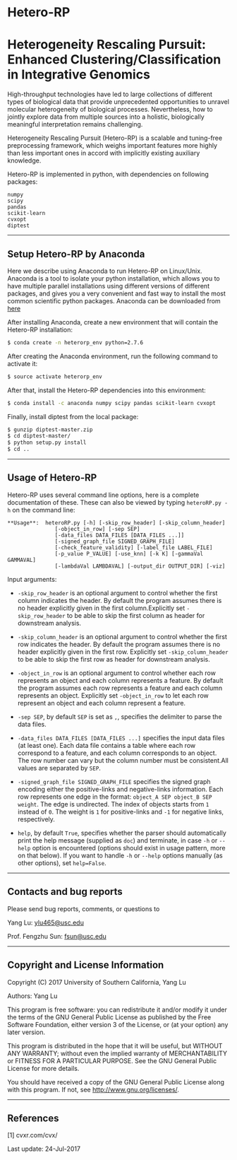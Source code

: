 # Hetero-RP
Heterogeneity Rescaling Pursuit: Enhanced Clustering/Classification in Integrative Genomics
===================

High-throughput technologies have led to large collections of different types of biological data that provide unprecedented opportunities to unravel molecular heterogeneity of biological processes. Nevertheless, how to jointly explore data from multiple sources into a holistic, biologically meaningful interpretation remains challenging. 

Heterogeneity Rescaling Pursuit (Hetero-RP) is a scalable and tuning-free preprocessing framework, which weighs important features more highly than less important ones in accord with implicitly existing auxiliary knowledge. 

Hetero-RP is implemented in python, with dependencies on following packages:

	numpy  
	scipy
	pandas
	scikit-learn
	cvxopt
	diptest

----------
Setup Hetero-RP by Anaconda
---------------
Here we describe using Anaconda to run Hetero-RP on Linux/Unix. Anaconda is a tool to isolate your python installation, which allows you to have multiple parallel installations using different versions of different packages, and gives you a very convenient and fast way to install the most common scientific python packages. Anaconda can be downloaded from [here](https://www.continuum.io/downloads) 

After installing Anaconda, create a new environment that will contain the Hetero-RP installation:

```sh
$ conda create -n heterorp_env python=2.7.6
```

After creating the Anaconda environment, run the following command to activate it:

```sh
$ source activate heterorp_env
```

After that, install the Hetero-RP dependencies into this environment:

```sh
$ conda install -c anaconda numpy scipy pandas scikit-learn cvxopt
```

Finally, install diptest from the local package:

```sh
$ gunzip diptest-master.zip
$ cd diptest-master/
$ python setup.py install
$ cd ..
```

----------
Usage of Hetero-RP
------------------------
Hetero-RP uses several command line options, here is a
complete documentation of these. These can also be viewed by typing ``heteroRP.py
-h`` on the command line:


    **Usage**:  heteroRP.py [-h] [-skip_row_header] [-skip_column_header]
                   [-object_in_row] [-sep SEP]
                   [-data_files DATA_FILES [DATA_FILES ...]]
                   [-signed_graph_file SIGNED_GRAPH_FILE]
                   [-check_feature_validity] [-label_file LABEL_FILE]
                   [-p_value P_VALUE] [-use_knn] [-k K] [-gammaVal GAMMAVAL]
                   [-lambdaVal LAMBDAVAL] [-output_dir OUTPUT_DIR] [-viz]


Input arguments:
  
- ``-skip_row_header`` is an optional argument to control whether the first column indicates the header. By default the program assumes there is no header explicitly given in the first column.Explicitly set ``-skip_row_header`` to be able to skip the first column as header for downstream analysis.

- ``-skip_column_header`` is an optional argument to control whether the first row indicates the header. By default the program assumes there is no header explicitly given in the first row. Explicitly set ``-skip_column_header`` to be able to skip the first row as header for downstream analysis.

- ``-object_in_row`` is an optional argument to control whether each row represents an object and each column represents a feature. By default the program assumes each row represents a feature and each column represents an object. Explicitly set ``-object_in_row`` to let each row represent an object and each column represent a feature.

- ``-sep SEP``, by default ``SEP`` is set as ``,``, specifies the delimiter to parse the data files.

- ``-data_files DATA_FILES [DATA_FILES ...]`` specifies the input data files (at least one). Each data file contains a table where each row correspond to a feature, and each column corresponds to an object. The row number can vary but the column number must be consistent.All values are separated by ``SEP``.

- ``-signed_graph_file SIGNED_GRAPH_FILE`` specifies the signed graph encoding either the positive-links and negative-links information. Each row represents one edge in the format: ``object_A SEP object_B SEP weight``. The edge is undirected. The index of objects starts from ``1`` instead of ``0``. The weight is ``1`` for positive-links and ``-1`` for negative links, respectively.


                        

- ``help``, by default ``True``, specifies whether the parser should
  automatically print the help message (supplied as ``doc``) and
  terminate, in case ``-h`` or ``--help`` option is encountered
  (options should exist in usage pattern, more on that below). If you
  want to handle ``-h`` or ``--help`` options manually (as other
  options), set ``help=False``.	


	
----------
Contacts and bug reports
------------------------
Please send bug reports, comments, or questions to 

Yang Lu: [ylu465@usc.edu](mailto:ylu465@usc.edu)

Prof. Fengzhu Sun: [fsun@usc.edu](mailto:fsun@usc.edu)


----------
Copyright and License Information
---------------------------------
Copyright (C) 2017 University of Southern California, Yang Lu

Authors: Yang Lu

This program is free software: you can redistribute it and/or modify it under
the terms of the GNU General Public License as published by the Free Software
Foundation, either version 3 of the License, or (at your option) any later
version.

This program is distributed in the hope that it will be useful, but WITHOUT
ANY WARRANTY; without even the implied warranty of MERCHANTABILITY or FITNESS
FOR A PARTICULAR PURPOSE. See the GNU General Public License for more details.

You should have received a copy of the GNU General Public License along with
this program. If not, see http://www.gnu.org/licenses/.


----------
References
---------------------------------
[1] cvxr.com/cvx/



Last update: 24-Jul-2017
